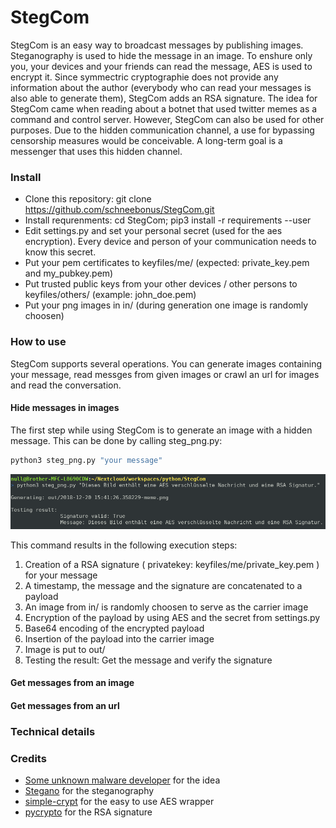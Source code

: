 # StegCom

StegCom is an easy way to broadcast messages by publishing images. Steganography is used to hide the message in an image. To enshure only you, your devices and your friends can read the message, AES is used to encrypt it. Since symmectric cryptographie does not provide any information about the author (everybody who can read your messages is also able to generate them), StegCom adds an RSA signature.
The idea for StegCom came when reading about a botnet that used twitter memes as a command and control server.
However, StegCom can also be used for other purposes. Due to the hidden communication channel, a use for bypassing censorship measures would be conceivable.
A long-term goal is a messenger that uses this hidden channel.

### Install

- Clone this repository: git clone https://github.com/schneebonus/StegCom.git
- Install requrenments: cd StegCom; pip3 install -r requirements --user
- Edit settings.py and set your personal secret (used for the aes encryption). Every device and person of your communication needs to know this secret.
- Put your pem certificates to keyfiles/me/ (expected: private_key.pem and my_pubkey.pem)
- Put trusted public keys from your other devices / other persons to keyfiles/others/ (example: john_doe.pem)
- Put your png images in in/ (during generation one image is randomly choosen)

### How to use

StegCom supports several operations. You can generate images containing your message, read messges from given images or crawl an url for images and read the conversation.

#### Hide messages in images

The first step while using StegCom is to generate an image with a hidden message.
This can be done by calling steg_png.py:

```bash
python3 steg_png.py "your message"
```
![Generating images](https://github.com/schneebonus/StegCom/raw/master/signal-2018-12-20-154357.png)

This command results in the following execution steps:
1. Creation of a RSA signature ( privatekey: keyfiles/me/private_key.pem ) for your message
1. A timestamp, the message and the signature are concatenated to a payload
1. An image from in/ is randomly choosen to serve as the carrier image
1. Encryption of the payload by using AES and the secret from settings.py
1. Base64 encoding of the encrypted payload
1. Insertion of the payload into the carrier image
1. Image is put to out/
1. Testing the result: Get the message and verify the signature

#### Get messages from an image

#### Get messages from an url

### Technical details

### Credits

- [Some unknown malware developer](https://techcrunch.com/2018/12/17/malware-commands-code-twitter-hidden-memes/?guccounter=1) for the idea
- [Stegano](https://pypi.org/project/Stegano/) for the steganography
- [simple-crypt](https://pypi.org/project/simple-crypt/) for the easy to use AES wrapper
- [pycrypto](https://pypi.org/project/pycrypto/) for the RSA signature
